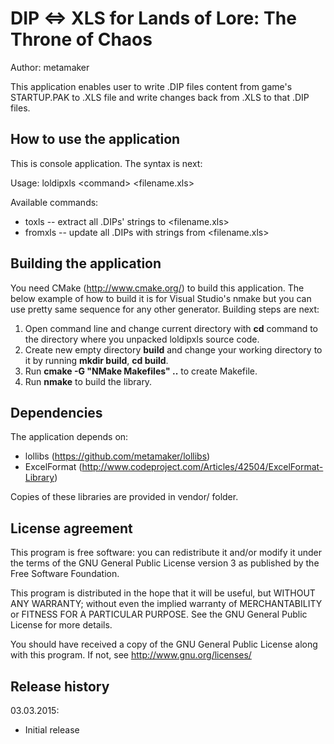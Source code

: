 DIP <=> XLS for Lands of Lore: The Throne of Chaos
==================================================

Author: metamaker

This application enables user to write .DIP files content from game's STARTUP.PAK to 
.XLS file and write changes back from .XLS to that .DIP files.

How to use the application
--------------------------

This is console application. The syntax is next:

Usage: loldipxls &lt;command&gt; &lt;filename.xls&gt;

Available commands:
- toxls -- extract all .DIPs' strings to &lt;filename.xls&gt;
- fromxls -- update all .DIPs with strings from &lt;filename.xls&gt;

Building the application
------------------------

You need CMake (<http://www.cmake.org/>) to build this application. The below example of how to build it is for
Visual Studio's nmake but you can use pretty same sequence for any other generator. Building steps are next:

1. Open command line and change current directory with **cd** command to the directory where you unpacked loldipxls source code.
2. Create new empty directory **build** and change your working directory to it by running **mkdir build**, **cd build**.
3. Run **cmake -G "NMake Makefiles" ..** to create Makefile.
4. Run **nmake** to build the library.

Dependencies
------------

The application depends on:
- lollibs (<https://github.com/metamaker/lollibs>)
- ExcelFormat (<http://www.codeproject.com/Articles/42504/ExcelFormat-Library>)

Copies of these libraries are provided in vendor/ folder.

License agreement
-----------------

This program is free software: you can redistribute it and/or modify
it under the terms of the GNU General Public License version 3 as published
by the Free Software Foundation.

This program is distributed in the hope that it will be useful,
but WITHOUT ANY WARRANTY; without even the implied warranty of
MERCHANTABILITY or FITNESS FOR A PARTICULAR PURPOSE.  See the
GNU General Public License for more details.

You should have received a copy of the GNU General Public License
along with this program. If not, see <http://www.gnu.org/licenses/>
 
Release history
---------------

03.03.2015:
- Initial release
